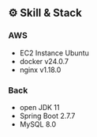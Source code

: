 ## ⚙️ Skill & Stack 
### AWS
- EC2 Instance Ubuntu
- docker v24.0.7
- nginx v1.18.0

### Back
- open JDK 11
- Spring Boot 2.7.7
- MySQL 8.0
